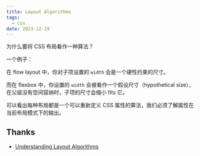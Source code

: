 ```yaml
---
title: Layout Algorithms
tags:
  - css
date: 2023-12-19
---
```


为什么要将 CSS 布局看作一种算法？

一个例子：

在 flow layout 中，你对子项设置的 `width` 会是一个硬性约束的尺寸。

而在 flexbox 中，你设置的 `width` 会被看作一个假设尺寸（hypothetical size），在父级没有空间容纳时，子项的尺寸会缩小 fits 它。

可以看出每种布局都是一个可以重新定义 CSS 属性的算法，我们必须了解属性在当前布局模式下的输出。


## Thanks

- [Understanding Layout Algorithms](https://www.joshwcomeau.com/css/understanding-layout-algorithms/)